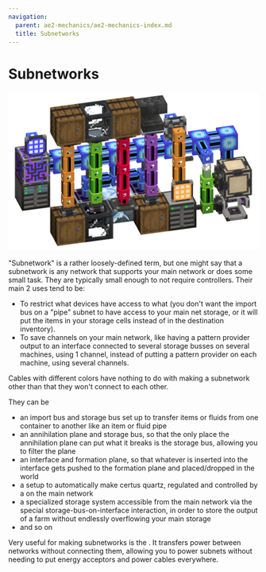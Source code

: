 ```yaml
---
navigation:
  parent: ae2-mechanics/ae2-mechanics-index.md
  title: Subnetworks
---
```

# Subnetworks

![A few subnetworks](../assets/assemblies/subnetworks.png)

"Subnetwork" is a rather loosely-defined term, but one might say that a subnetwork is any network that supports your
main network or does some small task. They are typically small enough to not require controllers. Their main 2 uses tend to be:
- To restrict what devices have access to what (you don't want the import bus on a "pipe" subnet to have access to your main net
storage, or it will put the items in your storage cells instead of in the destination inventory).
- To save channels on your main network, like having a pattern provider output to an interface connected to several storage
busses on several machines, using 1 channel, instead of putting a pattern provider on each machine, using several channels.

Cables with different colors have nothing to do with making a subnetwork other than that they won't connect to each other.

They can be

- an import bus and storage bus set up to transfer items or fluids from one container to another like an item or fluid pipe
- an annihilation plane and storage bus, so that the only place the annihilation plane can put what it breaks is the storage bus, allowing you to filter the plane
- an interface and formation plane, so that whatever is inserted into the interface gets pushed to the formation plane and placed/dropped in the world
- a setup to automatically make certus quartz, regulated and controlled by a <ItemLink id="level_emitter"/> on the main network
- a specialized storage system accessible from the main network via the special storage-bus-on-interface interaction, in order to store the output of a farm without endlessly overflowing your main storage
- and so on

Very useful for making subnetworks is the <ItemLink id="quartz_fiber"/>. It transfers power between networks without
connecting them, allowing you to power subnets without needing to put energy acceptors and power cables everywhere.